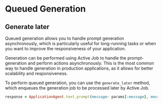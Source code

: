 # Queued Generation

## Generate later
Queued generation allows you to handle prompt generation asynchronously, which is particularly useful for long-running tasks or when you want to improve the responsiveness of your application.

Generation can be performed using Active Job to handle the prompt-generation and perform actions asynchronously. This is the most common way to handle generation in production applications, as it allows for better scalability and responsiveness.

To perform queued generation, you can use the `generate_later` method, which enqueues the generation job to be processed later by Active Job. 

```ruby
response = ApplicationAgent.text_prompt(message: params[:message], messages: response.prompt.messages).generate_later
```

